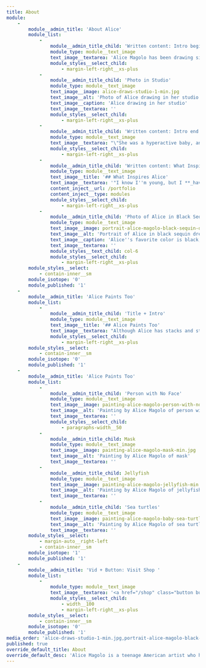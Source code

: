 ```yaml
---
title: About
module:
    -
        module__admin_title: 'About Alice'
        module_list:
            -
                module__admin_title_child: 'Written content: Intro beginning'
                module_type: module__text_image
                text_image__textarea: 'Alice Magolo has been drawing since she was a baby &mdash; with her first drawing in crayon on a wall, her mother recalls.'
                module_styles__select_child:
                    - margin-left-right__xs-plus
            -
                module__admin_title_child: 'Photo in Studio'
                module_type: module__text_image
                text_image__image: alice-draws-studio-1-min.jpg
                text_image__alt: 'Photo of Alice drawing in her studio'
                text_image__caption: 'Alice drawing in her studio'
                text_image__textarea: ''
                module_styles__select_child:
                    - margin-left-right__xs-plus
            -
                module__admin_title_child: 'Written content: Intro end'
                module_type: module__text_image
                text_image__textarea: "\"She was a hyperactive baby, and I was trying to figure out how I could help her. We could not afford music or art lessons. So, I bought her **crayons, markers and paper**. That really helped calm her down,\" says her mother AJ.\r\n\r\n\"I taught her how to color,\" says her older sister Lorraine. \r\n\r\n\"I would drive Lorraine crazy because I would color outside of the lines,\" laughs Alice, \"She taught me to meticulously color inside the lines.\"\r\n\r\n\"Alice is a self-taught artist, and she's developed her ability over many years,\" continues AJ. \"How we have supported her, and how she's been able to develop as an artist I hope is inspiring to other young ones and their parents - especially those in low income households.\" "
                module_styles__select_child:
                    - margin-left-right__xs-plus
            -
                module__admin_title_child: 'Written content: What Inspires Alice'
                module_type: module__text_image
                text_image__title: '## What Inspires Alice'
                text_image__textarea: '"I know I''m young, but I **_have_** been drawing my **whole life**. I draw every day, and I can see how I continue to get better. As far as inspiration, there are a few things that inspire me,"  Alice explains.'
                content_inject__url: /portfolio
                content_inject__type: modules
                module_styles__select_child:
                    - margin-left-right__xs-plus
            -
                module__admin_title_child: 'Photo of Alice in Black Sequin Dress'
                module_type: module__text_image
                text_image__image: portrait-alice-magolo-black-sequin-dress-1-min.jpg
                text_image__alt: 'Portrait of Alice in black sequin dress'
                text_image__caption: 'Alice''s favorite color is black, and she always wears her glasses'
                text_image__textarea: ''
                module_styles__text_child: col-6
                module_styles__select_child:
                    - margin-left-right__xs-plus
        module_styles__select:
            - contain-inner__sm
        module_isotope: '0'
        module_published: '1'
    -
        module__admin_title: 'Alice Paints Too'
        module_list:
            -
                module__admin_title_child: 'Title + Intro'
                module_type: module__text_image
                text_image__title: '## Alice Paints Too'
                text_image__textarea: "Although Alice has stacks and stacks of sketchbooks, she has created a few paintings as well.\r\n\r\nHere are a few... "
                module_styles__select_child:
                    - margin-left-right__xs-plus
        module_styles__select:
            - contain-inner__sm
        module_isotope: '0'
        module_published: '1'
    -
        module__admin_title: 'Alice Paints Too'
        module_list:
            -
                module__admin_title_child: 'Person with No Face'
                module_type: module__text_image
                text_image__image: painting-alice-magolo-person-with-no-face-min.jpg
                text_image__alt: 'Painting by Alice Magolo of person with no face'
                text_image__textarea: ''
                module_styles__select_child:
                    - paragraphs-width__50
            -
                module__admin_title_child: Mask
                module_type: module__text_image
                text_image__image: painting-alice-magolo-mask-min.jpg
                text_image__alt: 'Painting by Alice Magolo of mask'
                text_image__textarea: ''
            -
                module__admin_title_child: Jellyfish
                module_type: module__text_image
                text_image__image: painting-alice-magolo-jellyfish-min.jpg
                text_image__alt: 'Painting by Alice Magolo of jellyfish'
                text_image__textarea: ''
            -
                module__admin_title_child: 'Sea turtles'
                module_type: module__text_image
                text_image__image: painting-alice-magolo-baby-sea-turtles-min.jpg
                text_image__alt: 'Painting by Alice Magolo of sea turtles'
                text_image__textarea: ''
        module_styles__select:
            - margin-auto__right-left
            - contain-inner__sm
        module_isotope: '1'
        module_published: '1'
    -
        module__admin_title: 'Vid + Button: Visit Shop '
        module_list:
            -
                module_type: module__text_image
                text_image__textarea: '<a href="/shop" class="button button__md button__full-width button__center">Visit Shop</a>'
                module_styles__select_child:
                    - width__100
                    - margin-left-right__xs-plus
        module_styles__select:
            - contain-inner__sm
        module_isotope: '0'
        module_published: '1'
media_order: 'alice-draws-studio-1-min.jpg,portrait-alice-magolo-black-sequin-dress-1-min.jpg,painting-alice-magolo-baby-sea-turtles-min.jpg,painting-alice-magolo-jellyfish-min.jpg,painting-alice-magolo-mask-min.jpg,painting-alice-magolo-person-with-no-face-min.jpg'
published: true
override_default_title: About
override_default_desc: 'Alice Magolo is a teenage American artist who has been drawing since she was a baby. Learn more about her...'
---
```


